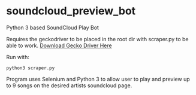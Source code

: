 # soundcloud_preview_bot
Python 3 based SoundCloud Play Bot

Requires the geckodriver to be placed in the root dir with scraper.py to be able to work. [Download Gecko Driver Here](https://github.com/mozilla/geckodriver/releases)

Run with:

```
python3 scraper.py
```

Program uses Selenium and Python 3 to allow user to play and preview up to 9 songs on the desired artists soundcloud page.
